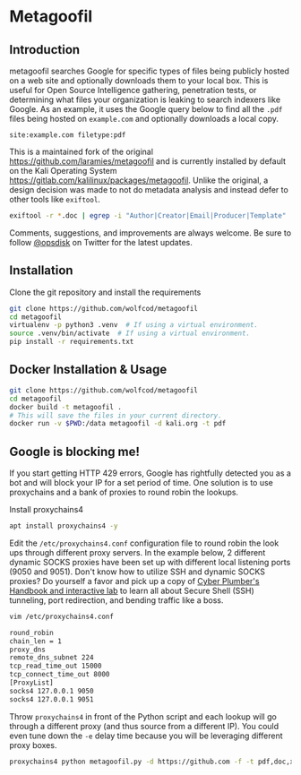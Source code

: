 # Metagoofil

## Introduction

metagoofil searches Google for specific types of files being publicly hosted on a web site and optionally downloads them
to your local box.  This is useful for Open Source Intelligence gathering, penetration tests, or determining what files
your organization is leaking to search indexers like Google.  As an example, it uses the Google query below to find all
the `.pdf` files being hosted on `example.com` and optionally downloads a local copy.

```none
site:example.com filetype:pdf
```

This is a maintained fork of the original <https://github.com/laramies/metagoofil> and is currently installed by
default on the Kali Operating System <https://gitlab.com/kalilinux/packages/metagoofil>.  Unlike the original, a design
decision was made to not do metadata analysis and instead defer to other tools like `exiftool`.

```bash
exiftool -r *.doc | egrep -i "Author|Creator|Email|Producer|Template" | sort -u
```

Comments, suggestions, and improvements are always welcome.  Be sure to follow [@opsdisk](https://twitter.com/opsdisk)
on Twitter for the latest updates.

## Installation

Clone the git repository and install the requirements

```bash
git clone https://github.com/wolfcod/metagoofil
cd metagoofil
virtualenv -p python3 .venv  # If using a virtual environment.
source .venv/bin/activate  # If using a virtual environment.
pip install -r requirements.txt
```

## Docker Installation & Usage

```bash
git clone https://github.com/wolfcod/metagoofil
cd metagoofil
docker build -t metagoofil .
# This will save the files in your current directory.
docker run -v $PWD:/data metagoofil -d kali.org -t pdf
```

## Google is blocking me!

If you start getting HTTP 429 errors, Google has rightfully detected you as a bot and will block your IP for a set
period of time.  One solution is to use proxychains and a bank of proxies to round robin the lookups.

Install proxychains4

```bash
apt install proxychains4 -y
```

Edit the `/etc/proxychains4.conf` configuration file to round robin the look ups through different proxy servers.  In
the example below, 2 different dynamic SOCKS proxies have been set up with different local listening ports
(9050 and 9051).  Don't know how to utilize SSH and dynamic SOCKS proxies?  Do yourself a favor and pick up a copy of
[Cyber Plumber's Handbook and interactive lab](https://gumroad.com/l/cph_book_and_lab) to learn all about Secure Shell
(SSH) tunneling, port redirection, and bending traffic like a boss.

```bash
vim /etc/proxychains4.conf
```

```bash
round_robin
chain_len = 1
proxy_dns
remote_dns_subnet 224
tcp_read_time_out 15000
tcp_connect_time_out 8000
[ProxyList]
socks4 127.0.0.1 9050
socks4 127.0.0.1 9051
```

Throw `proxychains4` in front of the Python script and each lookup will go through a different proxy (and thus source
from a different IP).  You could even tune down the `-e` delay time because you will be leveraging different proxy boxes.

```bash
proxychains4 python metagoofil.py -d https://github.com -f -t pdf,doc,xls
```
